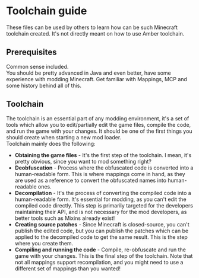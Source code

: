 # Toolchain guide  
These files can be used by others to learn how can be such Minecraft toolchain created.
It's not directly meant on how to use Amber toolchain.

## Prerequisites
Common sense included.  
You should be pretty advanced in Java and even better, have some experience with modding Minecraft.
Get familiar with Mappings, MCP and some history behind all of this. 

## Toolchain
The toolchain is an essential part of any modding environment, it's a set of tools which allow you to edit/partially edit
the game files, compile the code, and run the game with your changes. It should be one of the first things you should
create when starting a new mod loader.  
Toolchain mainly does the following:
- **Obtaining the game files** - It's the first step of the toolchain. I mean, it's pretty obvious, since you want to mod
  something right?
- **Deobfuscation** - Process where the obfuscated code is converted into a human-readable form. This is where mappings
  come in hand, as they are used as a reference to convert the obfuscated names into human-readable ones.
- **Decompilation** - It's the process of converting the compiled code into a human-readable form. It's essential for
  modding, as you can't edit the compiled code directly. This step is primarily targeted for the developers maintaining
  their API, and is not necessary for the mod developers, as better tools such as Mixins already exist!
- **Creating source patches** - Since Minecraft is closed-source, you can't publish the edited code, but you can publish
  the patches which can be applied to the decompiled code to get the same result. This is the step where you create them.
- **Compiling and running the code** - Compile, re-obfuscate and run the game with your changes. This is the final step of
  the toolchain. Note that not all mappings support recompilation, and you might need to use a different set of mappings than you wanted!
